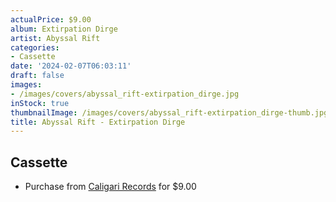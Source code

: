 ```yaml
---
actualPrice: $9.00
album: Extirpation Dirge
artist: Abyssal Rift
categories:
- Cassette
date: '2024-02-07T06:03:11'
draft: false
images:
- /images/covers/abyssal_rift-extirpation_dirge.jpg
inStock: true
thumbnailImage: /images/covers/abyssal_rift-extirpation_dirge-thumb.jpg
title: Abyssal Rift - Extirpation Dirge
---
```


## Cassette
* Purchase from [Caligari Records](https://caligarirecords.storenvy.com/products/36735270-abyssal-rift-extirpation-dirge) for $9.00

